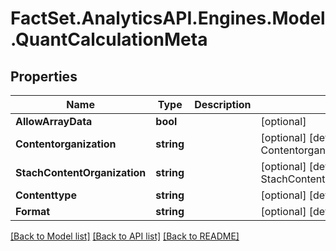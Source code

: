 # FactSet.AnalyticsAPI.Engines.Model.QuantCalculationMeta

## Properties

Name | Type | Description | Notes
------------ | ------------- | ------------- | -------------
**AllowArrayData** | **bool** |  | [optional] 
**Contentorganization** | **string** |  | [optional] [default to ContentorganizationEnum.SimplifiedRow]
**StachContentOrganization** | **string** |  | [optional] [default to StachContentOrganizationEnum.SimplifiedRow]
**Contenttype** | **string** |  | [optional] [default to ContenttypeEnum.Json]
**Format** | **string** |  | [optional] [default to FormatEnum.JsonStach]

[[Back to Model list]](../README.md#documentation-for-models) [[Back to API list]](../README.md#documentation-for-api-endpoints) [[Back to README]](../README.md)

